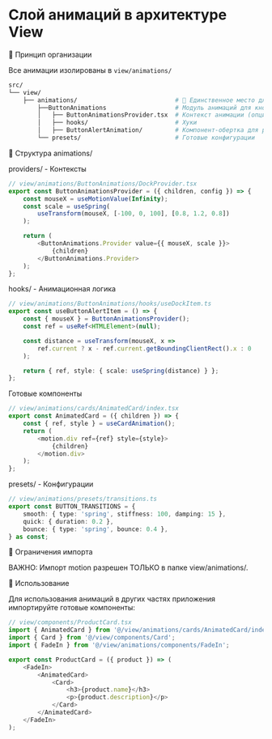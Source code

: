 # Слой анимаций в архитектуре View

🎯 Принцип организации

Все анимации изолированы в `view/animations/`

```bash
src/
└── view/
    ├── animations/                           # 🎯 Единственное место для анимаций
	    ├──ButtonAnimations                   # Модуль анимаций для кнопок (к примеру)
    	│   ├── ButtonAnimationsProvider.tsx  # Контекст анимации (опционален)
    	│   ├── hooks/                        # Хуки
    	│   ├── ButtonAlertAnimation/         # Компонент-обертка для работы анимации (на каждую анимацию в приложении имеем такой компонент-обёртку)
        └── presets/                          # Готовые конфигурации
```

📁 Структура animations/

providers/ - Контексты

```ts
// view/animations/ButtonAnimations/DockProvider.tsx
export const ButtonAnimationsProvider = ({ children, config }) => {
    const mouseX = useMotionValue(Infinity);
    const scale = useSpring(
        useTransform(mouseX, [-100, 0, 100], [0.8, 1.2, 0.8])
    );

    return (
        <ButtonAnimations.Provider value={{ mouseX, scale }}>
            {children}
        </ButtonAnimations.Provider>
    );
};
```

hooks/ - Анимационная логика

```ts
// view/animations/ButtonAnimations/hooks/useDockItem.ts
export const useButtonAlertItem = () => {
    const { mouseX } = ButtonAnimationsProvider();
    const ref = useRef<HTMLElement>(null);

    const distance = useTransform(mouseX, x =>
        ref.current ? x - ref.current.getBoundingClientRect().x : 0
    );

    return { ref, style: { scale: useSpring(distance) } };
};
```

Готовые компоненты

```ts
// view/animations/cards/AnimatedCard/index.tsx
export const AnimatedCard = ({ children }) => {
    const { ref, style } = useCardAnimation();
    return (
        <motion.div ref={ref} style={style}>
            {children}
        </motion.div>
    );
};
```

presets/ - Конфигурации

```ts
// view/animations/presets/transitions.ts
export const BUTTON_TRANSITIONS = {
    smooth: { type: 'spring', stiffness: 100, damping: 15 },
    quick: { duration: 0.2 },
    bounce: { type: 'spring', bounce: 0.4 },
} as const;
```

🚫 Ограничения импорта

ВАЖНО: Импорт motion разрешен ТОЛЬКО в папке view/animations/.

📖 Использование

Для использования анимаций в других частях приложения импортируйте готовые компоненты:

```ts
// view/components/ProductCard.tsx
import { AnimatedCard } from '@/view/animations/cards/AnimatedCard/index.tsx';
import { Card } from '@/view/components/Card';
import { FadeIn } from '@/view/animations/components/FadeIn';

export const ProductCard = ({ product }) => (
    <FadeIn>
        <AnimatedCard>
			<Card>
            	<h3>{product.name}</h3>
           	 	<p>{product.description}</p>
			</Card>
        </AnimatedCard>
    </FadeIn>
);
```
